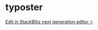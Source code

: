 # typoster

[Edit in StackBlitz next generation editor ⚡️](https://stackblitz.com/~/github.com/myatejniy/typoster)
